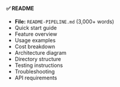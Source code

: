 #### ✅ README
- **File:** `README-PIPELINE.md` (3,000+ words)
- Quick start guide
- Feature overview
- Usage examples
- Cost breakdown
- Architecture diagram
- Directory structure
- Testing instructions
- Troubleshooting
- API requirements
